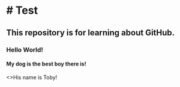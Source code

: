 <DOCTYPE html>
<html>
	<body>
	 <h1># Test</h1>
	 <h2>This repository is for learning about GitHub.</h2>
	 <h3>Hello World!</h3>
	 <h4>My dog is the best boy there is!</h4>
	 <>His name is Toby!</>
	</body>
</html>

